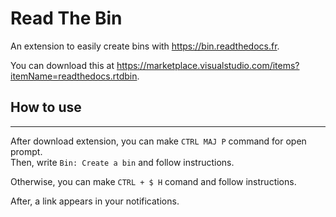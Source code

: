 # Read The Bin

An extension to easily create bins with https://bin.readthedocs.fr.

You can download this at https://marketplace.visualstudio.com/items?itemName=readthedocs.rtdbin.

## How to use
____

After download extension, you can make `CTRL MAJ P` command for open prompt.
<br>Then, write `Bin: Create a bin` and follow instructions.

Otherwise, you can make `CTRL + $ H` comand and follow instructions.

After, a link appears in your notifications.